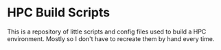 # HPC Build Scripts

This is a repository of little scripts and config files used to build a 
HPC environment. Mostly so I don't have to recreate them by hand every time.
